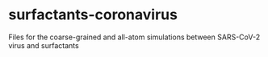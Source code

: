 # surfactants-coronavirus
Files for the coarse-grained and all-atom simulations between SARS-CoV-2 virus and surfactants

